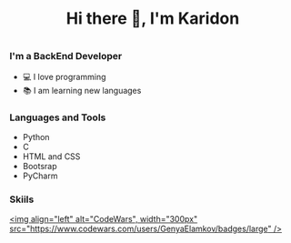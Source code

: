 <h1 align="center">Hi there 👋, I'm Karidon<h1>

### I'm a BackEnd Developer
* 💻 I love programming
* 📚 I am learning new languages


### Languages and Tools
* Python
* C
* HTML and CSS
* Bootsrap
* PyCharm

### Skiils
[<img align="left" alt="CodeWars", width="300px" src="https://www.codewars.com/users/GenyaElamkov/badges/large" />][codewars]

[codewars]: https://www.codewars.com/users/GenyaElamkov
